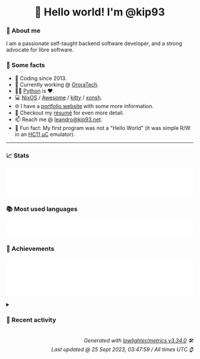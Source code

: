 <!-- README template, populated using this action:
     https://github.com/kip93/kip93/blob/main/.github/workflows/readme.yml. -->

<h1 align="center">👋 Hello world! I'm @kip93</h1> <!-- LOGIN => username -->

### 👤 About me

I am a passionate self-taught backend software developer, and a strong advocate for libre software.


### 💬 Some facts

* 📅 Coding since 2013.
* 💼 Currently working @ [OroraTech](https://ororatech.com/).
* 👨‍💻 [Python](https://github.com/search?q=user%3Akip93&l=python) is ❤️. <!-- LOGIN => username -->
* 💻 [NixOS](https://github.com/NixOS/) /
     [Awesome](https://github.com/awesomeWM/) /
     [kitty](https://github.com/kovidgoyal/kitty/) /
     [xonsh](https://github.com/xonsh/).
* 🌐 I have a [portfolio website](https://kip93.net/) with some more information.
* 📝 Checkout my [résumé](https://kip93.net/resume/) for even more detail.
* 📫 Reach me @ [leandro@kip93.net](mailto:leandro@kip93.net).
* 🎲 Fun fact: My first program was not a "Hello World" (it was simple R/W in an [HC11 µC](https://en.wikipedia.org/wiki/68HC11) emulator).


-----------------------------------------------------------------------------------------------------------------------


### 📈 Stats

![](./stats.svg)


### 📚 Most used languages <!-- by percentage, in decreasing order -->

![](./languages.svg)


### 🏅 Achievements

![](./achievements.svg)


<details> <!-- Last activity -->
<!-- Almost verbatim copy of https://github.com/lowlighter/metrics/blob/latest/source/templates/markdown/partials/activity.ejs, but restructured to be foldable. -->
<summary><h3>📰 Recent activity</h3></summary>

* ➡️ Pushed 1 commit in [kip93/nixplusplus](https://github.com/kip93/nixplusplus) on branch `main`
  * [#2008767](https://github.com/kip93/nixplusplus/commit/2008767) Show which registry entries are not flakes
  * *On 24 Sept 2023, 18:01:44*
* #️⃣ Opened [#83 Setting `name` causes release links to be broken](https://github.com/DeterminateSystems/flakehub-push/issues/83) in [DeterminateSystems/flakehub-push](https://github.com/DeterminateSystems/flakehub-push)
  * *On 24 Sept 2023, 17:22:30*
* ➡️ Pushed 3 commits in [kip93/nixplusplus](https://github.com/kip93/nixplusplus) on branch `main`
  * [#ed7709f](https://github.com/kip93/nixplusplus/commit/ed7709f) Add logo and badges to README
  * [#8259990](https://github.com/kip93/nixplusplus/commit/8259990) Purge html tags in markdown before linting
  * [#3374ee2](https://github.com/kip93/nixplusplus/commit/3374ee2) Clean output of nixpkgs-fmt hook
  * *On 24 Sept 2023, 16:58:56*
* ➡️ Pushed 4 commits in [kip93/nixplusplus](https://github.com/kip93/nixplusplus) on branch `main`
  * [#85a6b0b](https://github.com/kip93/nixplusplus/commit/85a6b0b) Update inputs
  * [#e4e3484](https://github.com/kip93/nixplusplus/commit/e4e3484) Add &#34;small&#34; logo
  * [#4d829ff](https://github.com/kip93/nixplusplus/commit/4d829ff) Remove lint script
  * [#9a4f214](https://github.com/kip93/nixplusplus/commit/9a4f214) Move format script into devenv
  * *On 24 Sept 2023, 16:17:48*
</details>


<h6 align="right"><em>
    Generated with <a href="https://github.com/lowlighter/metrics/tree/latest/">lowlighter/metrics v3.34.0</a> 🛠️<br> <!-- VERSION => MAJOR.minor.patch -->
    Last updated @ 25 Sept 2023, 03:47:59 / All times UTC ⌚ <!-- meta.generated => DD/MM/YYYY, hh:mm -->
</em></h6>
